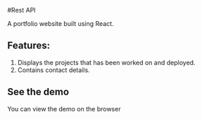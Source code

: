 #Rest API

A portfolio website built using React. 

## Features:
1. Displays the projects that has been worked on and deployed.
2. Contains contact details.

## See the demo

You can view the demo on the browser
